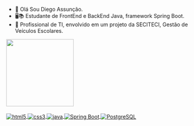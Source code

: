 - 👋 Olá Sou Diego Assunção.
- 🖥️📚 Estudante de FrontEnd e BackEnd Java, framework Spring Boot.
- 📖 Profissional de TI, envolvido em um projeto da SECITECI, Gestão de Veículos Escolares.
<div>
<a href="https://github.com/seu-usuário-aqui">

<img loading="lazy" height="180em" src="https://github-readme-stats.vercel.app/api?username=diegocbaleite&show_icons=true&theme=theme=transparent&include_all_commits=true&count_private=true"/>

<div style="display: inline_block"><br>
  <img align="center" alt="html5" src="https://img.shields.io/badge/HTML5-E34F26?style=for-the-badge&logo=html5&logoColor=white" />
  <img align="center" alt="css3" src="https://img.shields.io/badge/CSS3-1572B6?style=for-the-badge&logo=css3&logoColor=white"/>
  <img align="center" alt="java" src="https://img.shields.io/badge/Java-ED8B00?style=for-the-badge&logo=openjdk&logoColor=white"/>
  <img align="center" alt="Spring Boot" src="https://img.shields.io/badge/Spring%20Boot-6DB33F?style=for-the-badge&logo=spring&logoColor=white"/>
  <img align="center" alt="PostgreSQL" src="https://img.shields.io/badge/PostgreSQL-336791?style=for-the-badge&logo=postgresql&logoColor=white"/>
   
</div>


</div>
